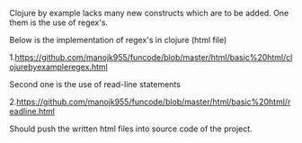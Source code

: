 Clojure by example lacks many new constructs which are to be added.
One them is the use of regex's.

Below is the implementation of regex's in clojure (html file)

1.https://github.com/manojk955/funcode/blob/master/html/basic%20html/clojurebyexampleregex.html

Second one is the use of read-line statements

2.https://github.com/manojk955/funcode/blob/master/html/basic%20html/readline.html


Should push the written html files into source code of the project.

